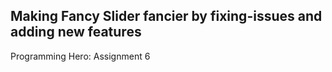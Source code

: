 ## Making Fancy Slider fancier by fixing-issues and adding new features
Programming Hero: Assignment 6
